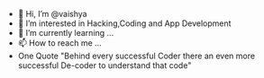 - 👋 Hi, I’m @vaishya
- 👀 I’m interested in Hacking,Coding and App Development
- 🌱 I’m currently learning ...
- 📫 How to reach me ...
- One Quote "Behind every successful Coder there an even more successful De-coder to understand that code"

<!---
vaishya/vaishya is a ✨ special ✨ repository because its `README.md` (this file) appears on your GitHub profile.
You can click the Preview link to take a look at your changes.
--->
